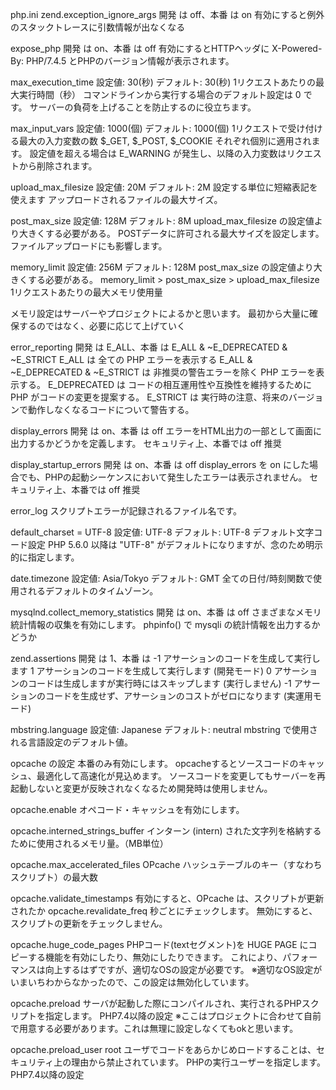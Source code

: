 php.ini
zend.exception_ignore_args
開発 は off、本番 は on
有効にすると例外のスタックトレースに引数情報が出なくなる

expose_php
開発 は on、本番 は off
有効にするとHTTPヘッダに X-Powered-By: PHP/7.4.5 とPHPのバージョン情報が表示されます。

max_execution_time
設定値: 30(秒) デフォルト: 30(秒)
1リクエストあたりの最大実行時間（秒）
コマンドラインから実行する場合のデフォルト設定は 0 です。
サーバーの負荷を上げることを防止するのに役立ちます。

max_input_vars
設定値: 1000(個) デフォルト: 1000(個)
1リクエストで受け付ける最大の入力変数の数
$_GET, $_POST, $_COOKIE それぞれ個別に適用されます。
設定値を超える場合は E_WARNING が発生し、以降の入力変数はリクエストから削除されます。

upload_max_filesize
設定値: 20M デフォルト: 2M
設定する単位に短縮表記を使えます
アップロードされるファイルの最大サイズ。

post_max_size
設定値: 128M デフォルト: 8M
upload_max_filesize の設定値より大きくする必要がある。
POSTデータに許可される最大サイズを設定します。
ファイルアップロードにも影響します。

memory_limit
設定値: 256M デフォルト: 128M
post_max_size の設定値より大きくする必要がある。
memory_limit > post_max_size > upload_max_filesize
1リクエストあたりの最大メモリ使用量

メモリ設定はサーバーやプロジェクトによるかと思います。
最初から大量に確保するのではなく、必要に応じて上げていく

error_reporting
開発 は E_ALL、本番 は E_ALL & ~E_DEPRECATED & ~E_STRICT
E_ALL は 全ての PHP エラーを表示する
E_ALL & ~E_DEPRECATED & ~E_STRICT は 非推奨の警告エラーを除く PHP エラーを表示する。
E_DEPRECATED は コードの相互運用性や互換性を維持するために PHP がコードの変更を提案する。
E_STRICT は 実行時の注意、将来のバージョンで動作しなくなるコードについて警告する。

display_errors
開発 は on、本番 は off
エラーをHTML出力の一部として画面に出力するかどうかを定義します。
セキュリティ上、本番では off 推奨

display_startup_errors
開発 は on、本番 は off
display_errors を on にした場合でも、PHPの起動シーケンスにおいて発生したエラーは表示されません。
セキュリティ上、本番では off 推奨

error_log
スクリプトエラーが記録されるファイル名です。

default_charset = UTF-8
設定値: UTF-8 デフォルト: UTF-8
デフォルト文字コード設定
PHP 5.6.0 以降は "UTF-8" がデフォルトになりますが、念のため明示的に指定します。

date.timezone
設定値: Asia/Tokyo デフォルト: GMT
全ての日付/時刻関数で使用されるデフォルトのタイムゾーン。

mysqlnd.collect_memory_statistics
開発 は on、本番 は off
さまざまなメモリ統計情報の収集を有効にします。
phpinfo() で mysqli の統計情報を出力するかどうか

zend.assertions
開発 は 1、本番 は -1
アサーションのコードを生成して実行します
1 アサーションのコードを生成して実行します (開発モード)
0 アサーションのコードは生成しますが実行時にはスキップします (実行しません)
-1 アサーションのコードを生成せず、アサーションのコストがゼロになります (実運用モード)

mbstring.language
設定値: Japanese デフォルト: neutral
mbstring で使用される言語設定のデフォルト値。

opcache の設定
本番のみ有効にします。
opcacheするとソースコードのキャッシュ、最適化して高速化が見込めます。
ソースコードを変更してもサーバーを再起動しないと変更が反映されなくなるため開発時は使用しません。

opcache.enable
オペコード・キャッシュを有効にします。

opcache.interned_strings_buffer
インターン (intern) された文字列を格納するために使用されるメモリ量。（MB単位）

opcache.max_accelerated_files
OPcache ハッシュテーブルのキー（すなわちスクリプト）の最大数

opcache.validate_timestamps
有効にすると、OPcache は、スクリプトが更新されたか opcache.revalidate_freq 秒ごとにチェックします。
無効にすると、スクリプトの更新をチェックしません。

opcache.huge_code_pages
PHPコード(textセグメント)を HUGE PAGE にコピーする機能を有効にしたり、無効にしたりできます。
これにより、パフォーマンスは向上するはずですが、適切なOSの設定が必要です。
※適切なOS設定がいまいちわからなかったので、この設定は無効化しています。

opcache.preload
サーバが起動した際にコンパイルされ、実行されるPHPスクリプトを指定します。
PHP7.4以降の設定
※ここはプロジェクトに合わせて自前で用意する必要があります。これは無理に設定しなくてもokと思います。

opcache.preload_user
root ユーザでコードをあらかじめロードすることは、セキュリティ上の理由から禁止されています。
PHPの実行ユーザーを指定します。
PHP7.4以降の設定